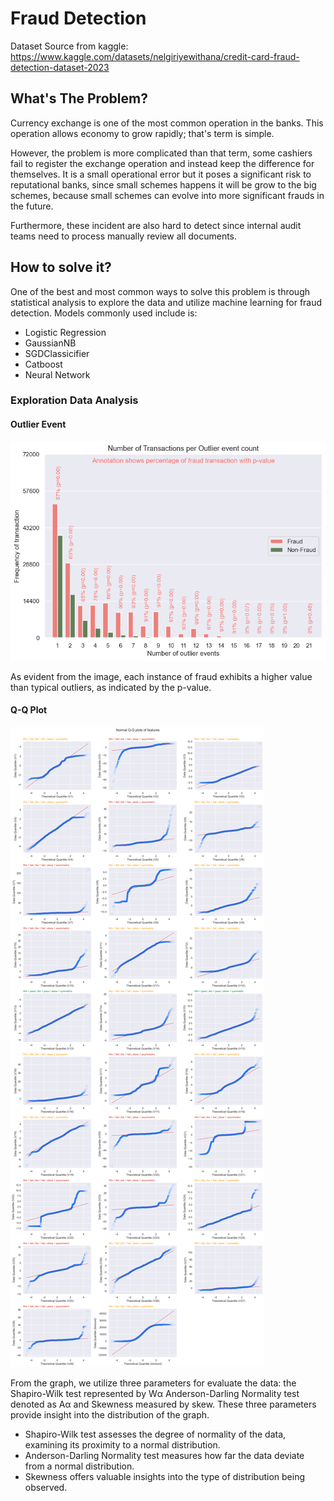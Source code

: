 # Fraud Detection
Dataset Source from kaggle: https://www.kaggle.com/datasets/nelgiriyewithana/credit-card-fraud-detection-dataset-2023
## What's The Problem?
Currency exchange is one of the most common operation in the banks. This operation allows economy to grow rapidly; that's term is simple. 

However, the problem is more complicated than that term, some cashiers fail to register the exchange operation and instead keep the difference for themselves. It is a small operational error but it poses a significant risk to reputational banks, since small schemes happens it will be grow to the big schemes, because small schemes can evolve into more significant frauds in the future. 

Furthermore, these incident are also hard to detect since internal audit teams need to process manually review all documents.

## How to solve it?
One of the best and most common ways to solve this problem is through statistical analysis to explore the data and utilize machine learning for fraud detection. Models commonly used include is: 

- Logistic Regression
- GaussianNB
- SGDClassicifier
- Catboost
- Neural Network

### Exploration Data Analysis
#### Outlier Event
![outlier_graphs](fraud.jpeg)

As evident from the image, each instance of fraud exhibits a higher value than typical outliers, as indicated by the p-value.

#### Q-Q Plot
![quantile_plot](quantil.png)

From the graph, we utilize three parameters for evaluate the data: the Shapiro-Wilk test represented by Wα Anderson-Darling Normality test denoted as Aα and Skewness measured by skew. These three parameters provide insight into the distribution of the graph.

- Shapiro-Wilk test assesses the degree of normality of the data, examining its proximity to a normal distribution.
- Anderson-Darling Normality test measures how far the data deviate from a normal distribution.
- Skewness offers valuable insights into the type of distribution being observed.
